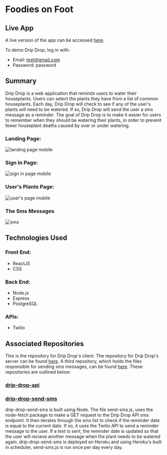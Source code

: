 # Foodies on Foot

## Live App

A live version of the app can be accessed [here]().

To demo Drip Drop, log in with:
* Email: test@gmail.com
* Password: password

## Summary

Drip Drop is a web application that reminds users to water their houseplants. Users can select the plants they have from a list of common houseplants. Each day, Drip Drop will check to see if any of the user's plants will need to be watered. If so, Drip Drop will send the user a sms message as a reminder. The goal of Drip Drop is to make it easier for users to remember when they should be watering their plants, in order to prevent fewer houseplant deaths caused by over or under watering.

### Landing Page: 
![landing page mobile](https://i.imgur.com/wYWEp4G.png)

### Sign In Page: 
![sign in page mobile](https://i.imgur.com/Rw7ESe4.png)

### User's Plants Page: 
![user's page mobile](https://i.imgur.com/7ZAaSh5.png)

### The Sms Messages
![sms](https://i.imgur.com/TG2s96F.png)

## Technologies Used

### Front End: 
* ReactJS
* CSS

### Back End: 
* Node.js
* Express
* PostgreSQL

### APIs:
* Twilio

## Associated Repositories

This is the repository for Drip Drop's client. The repository for Drip Drop's server can be found [here](https://github.com/WadeMegan/drip-drop-api). A third repository, which holds the files responsible for sending sms messages, can be found [here](https://github.com/WadeMegan/drip-drop-send-sms). These repositories are outlined below: 

### [drip-drop-api](https://github.com/WadeMegan/drip-drop-api)



### [drip-drop-send-sms](https://github.com/WadeMegan/drip-drop-send-sms)

drip-drop-send-sms is built using Node. The file send-sms.js, uses the node-fetch package to make a GET request to the Drip Drop API sms endpoint. It then iterates through the sms list to check if the reminder date is equal to the current date. If so, it uses the Twilio API to send a reminder message to the user. If a text is sent, the reminder date is updated so that the user will recieve another message when the plant needs to be watered again. drip-drop-send-sms is deployed on Heroku and using Heroku's built in scheduler, send-sms.js is run once per day every day.


